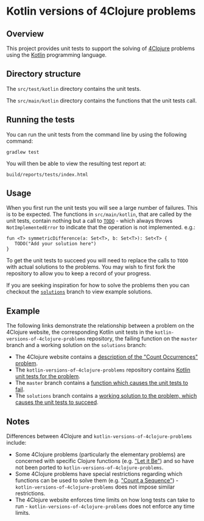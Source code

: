 # Kotlin versions of 4Clojure problems

## Overview

This project provides unit tests to support the solving of [4Clojure](https://www.4clojure.com/) problems using the [Kotlin](https://kotlinlang.org/) programming language.

## Directory structure

The `src/test/kotlin` directory contains the unit tests.

The `src/main/kotlin` directory contains the functions that the unit tests call.

## Running the tests

You can run the unit tests from the command line by using the following command:

```
gradlew test
```

You will then be able to view the resulting test report at:

```
build/reports/tests/index.html
```

## Usage

When you first run the unit tests you will see a large number of failures.
This is to be expected.
The functions in `src/main/kotlin`, that are called by the unit tests, contain nothing but a call to [`TODO`](https://kotlinlang.org/api/latest/jvm/stdlib/kotlin/-t-o-d-o.html) - which always throws `NotImplementedError` to indicate that the operation is not implemented. e.g.:

```
fun <T> symmetricDifference(a: Set<T>, b: Set<T>): Set<T> {
   TODO("Add your solution here")
}
```

To get the unit tests to succeed you will need to replace the calls to `TODO` with actual solutions to the problems.
You may wish to first fork the repository to allow you to keep a record of your progress.

If you are seeking inspiration for how to solve the problems then you can checkout the [`solutions`](https://github.com/s-webber/kotlin-versions-of-4clojure-problems/tree/solutions) branch to view example solutions.

## Example

The following links demonstrate the relationship between a problem on the 4Clojure website, the corresponding Kotlin unit tests in the `kotlin-versions-of-4clojure-problems` repository, the failing function on the `master` branch and a working solution on the `solutions` branch:

- The 4Clojure website contains a [description of the "Count Occurrences" problem](https://www.4clojure.com/problem/55).
- The `kotlin-versions-of-4clojure-problems` repository contains [Kotlin unit tests for the problem](https://github.com/s-webber/kotlin-versions-of-4clojure-problems/blob/master/src/test/kotlin/kotlin4clojure/medium/count_occurrences/CountOccurrencesTest.kt).
- The `master` branch contains a [function which causes the unit tests to fail](https://github.com/s-webber/kotlin-versions-of-4clojure-problems/blob/master/src/main/kotlin/kotlin4clojure/medium/count_occurrences/CountOccurrences.kt).
- The `solutions` branch contains a [working solution to the problem, which causes the unit tests to succeed](https://github.com/s-webber/kotlin-versions-of-4clojure-problems/blob/solutions/src/main/kotlin/kotlin4clojure/medium/count_occurrences/CountOccurrences.kt).

## Notes

Differences between 4Clojure and `kotlin-versions-of-4clojure-problems` include:

- Some 4Clojure problems (particularly the elementary problems) are concerned with specific Clojure functions (e.g. ["Let it Be"](https://www.4clojure.com/problem/36)) and so have not been ported to `kotlin-versions-of-4clojure-problems`.
- Some 4Clojure problems have special restrictions regarding which functions can be used to solve them (e.g. ["Count a Sequence"](https://www.4clojure.com/problem/22)) - `kotlin-versions-of-4clojure-problems` does not impose similar restrictions.
- The 4Clojure website enforces time limits on how long tests can take to run - `kotlin-versions-of-4clojure-problems` does not enforce any time limits.
